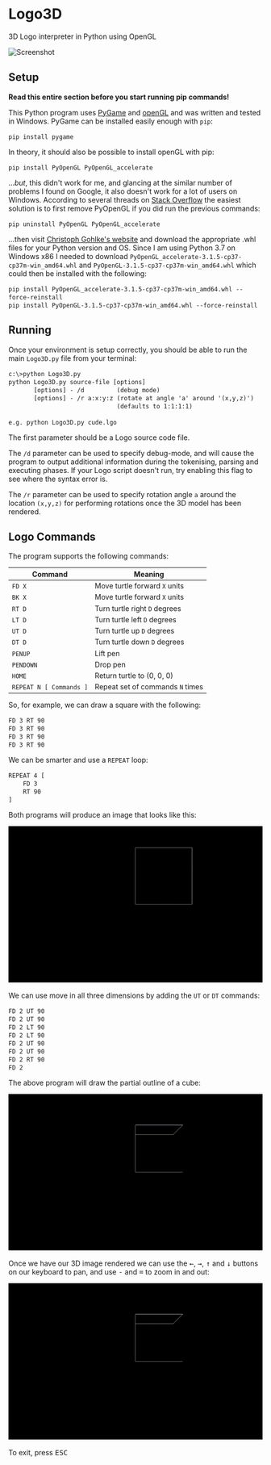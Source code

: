 # Logo3D
3D Logo interpreter in Python using OpenGL

![Screenshot](https://github.com/James-P-D/Logo3D/blob/main/screenshot.gif)

## Setup

**Read this entire section before you start running pip commands!**

This Python program uses [PyGame](https://www.pygame.org/news) and [openGL](https://www.opengl.org/) and was written and tested in Windows. PyGame can be installed easily enough with `pip`:

```
pip install pygame
```

In theory, it should also be possible to install openGL with pip:

```
pip install PyOpenGL PyOpenGL_accelerate
```

...*but*, this didn't work for me, and glancing at the similar number of problems I found on Google, it also doesn't work for a lot of users on Windows. According to several threads on [Stack Overflow](https://stackoverflow.com/questions/26700719/pyopengl-glutinit-nullfunctionerror) the easiest solution is to first remove PyOpenGL if you did run the previous commands:

```
pip uninstall PyOpenGL PyOpenGL_accelerate
```

...then visit [Christoph Gohlke's website](https://www.lfd.uci.edu/~gohlke/pythonlibs/#pyopengl) and download the appropriate .whl files for your Python version and OS. Since I am using Python 3.7 on Windows x86 I needed to download `PyOpenGL_accelerate-3.1.5-cp37-cp37m-win_amd64.whl` and `PyOpenGL-3.1.5-cp37-cp37m-win_amd64.whl` which could then be installed with the following:

```
pip install PyOpenGL_accelerate-3.1.5-cp37-cp37m-win_amd64.whl --force-reinstall
pip install PyOpenGL-3.1.5-cp37-cp37m-win_amd64.whl --force-reinstall
```

## Running

Once your environment is setup correctly, you should be able to run the main `Logo3D.py` file from your terminal:

```
c:\>python Logo3D.py
python Logo3D.py source-file [options]
       [options] - /d         (debug mode)
       [options] - /r a:x:y:z (rotate at angle 'a' around '(x,y,z)')
                              (defaults to 1:1:1:1)

e.g. python Logo3D.py cude.lgo
```

The first parameter should be a Logo source code file.

The `/d` parameter can be used to specify debug-mode, and will cause the program to output additional information during the tokenising, parsing and executing phases. If your Logo script doesn't run, try enabling this flag to see where the syntax error is.

The `/r` parameter can be used to specify rotation angle `a` around the location `(x,y,z)` for performing rotations once the 3D model has been rendered.

## Logo Commands

The program supports the following commands:

Command | Meaning
------- | -------------
`FD X` | Move turtle forward `X` units
`BK X` | Move turtle forward `X` units
`RT D` | Turn turtle right `D` degrees
`LT D` | Turn turtle left `D` degrees
`UT D` | Turn turtle up `D` degrees
`DT D` | Turn turtle down `D` degrees
`PENUP` | Lift pen
`PENDOWN` | Drop pen
`HOME` | Return turtle to (0, 0, 0)
`REPEAT N [ Commands ]` | Repeat set of commands `N` times

So, for example, we can draw a square with the following:

```
FD 3 RT 90
FD 3 RT 90
FD 3 RT 90
FD 3 RT 90
```

We can be smarter and use a `REPEAT` loop:

```
REPEAT 4 [
    FD 3
    RT 90  
]
```

Both programs will produce an image that looks like this:

![Square](https://github.com/James-P-D/Logo3D/blob/main/square.png)

We can use move in all three dimensions by adding the `UT` or `DT` commands:

```
FD 2 UT 90
FD 2 UT 90
FD 2 LT 90
FD 2 LT 90
FD 2 UT 90
FD 2 UT 90
FD 2 RT 90
FD 2
```

The above program will draw the partial outline of a cube:

![Cube](https://github.com/James-P-D/Logo3D/blob/main/cube.png)

Once we have our 3D image rendered we can use the <kbd>←</kbd>, <kbd>→</kbd>, <kbd>↑</kbd> and <kbd>↓</kbd> buttons on our keyboard to pan, and use <kbd>-</kbd> and <kbd>=</kbd> to zoom in and out:

![Cube_Rotate](https://github.com/James-P-D/Logo3D/blob/main/cube.gif)

To exit, press <kbd>ESC</kbd>